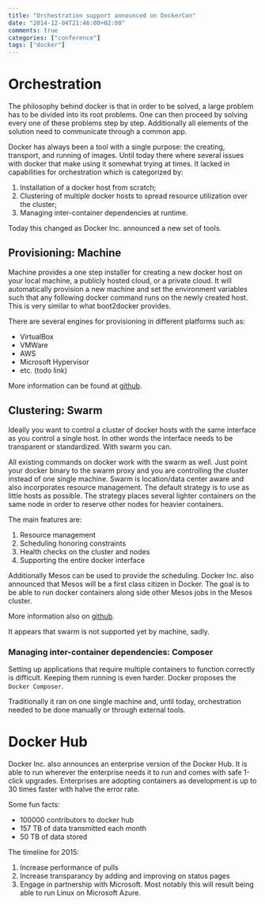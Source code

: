 ```yaml
---
title: "Orchestration support announced on DockerCon"
date: "2014-12-04T21:46:00+02:00" 
comments: true
categories: ["conference"]
tags: ["docker"]
---
```

# Orchestration

The philosophy behind docker is that in order to be solved, a large problem has to be divided into its root problems. One can then proceed by solving every one of these problems step by step. Additionally all elements of the solution need to communicate through a common app.

Docker has always been a tool with a single purpose: the creating, transport, and running of images. Until today there where several issues with docker that make using it somewhat trying at times. It lacked in capabilities for orchestration which is categorized by:

1. Installation of a docker host from scratch;
2. Clustering of multiple docker hosts to spread resource utilization over the cluster;
3. Managing inter-container dependencies at runtime.

Today this changed as Docker Inc. announced a new set of tools.

## Provisioning: Machine

Machine provides a one step installer for creating a new docker host on your local machine, a publicly hosted cloud, or a private cloud. It will automatically provision a new machine and set the environment variables such that any following docker command runs on the newly created host. This is very similar to what boot2docker provides.

There are several engines for provisioning in different platforms such as:

* VirtualBox
* VMWare
* AWS
* Microsoft Hypervisor
* etc. (todo link)

More information can be found at [github](https://github.com/docker/machine).

## Clustering: Swarm

Ideally you want to control a cluster of docker hosts with the same interface as you control a single host. In other words the interface needs to be transparent or standardized. With swarm you can.

All existing commands on docker work with the swarm as well. Just point your docker binary to the swarm proxy and you are controlling the cluster instead of one single machine. Swarm is location/data center aware and also incorporates resource management. The default strategy is to use as little hosts as possible. The strategy places several lighter containers on the same node in order to reserve other nodes for heavier containers.

The main features are:

1. Resource management
2. Scheduling honoring constraints
3. Health checks on the cluster and nodes
4. Supporting the entire docker interface

Additionally Mesos can be used to provide the scheduling. Docker Inc. also announced that Mesos will be a first class citizen in Docker. The goal is to be able to run docker containers along side other Mesos jobs in the Mesos cluster.

More information also on [github](https://github.com/docker/swarm).

It appears that swarm is not supported yet by machine, sadly.

### Managing inter-container dependencies: Composer

Setting up applications that require multiple containers to function correctly is difficult. Keeping them running is even harder. Docker proposes the `Docker Composer`.

Traditionally it ran on one single machine and, until today, orchestration needed to be done manually or through external tools.


# Docker Hub

Docker Inc. also announces an enterprise version of the Docker Hub. It is able to run wherever the enterprise needs it to run and comes with safe 1-click upgrades. Enterprises are adopting containers as development is up to 30 times faster with halve the error rate.

Some fun facts:

* 100000 contributors to docker hub
* 157 TB of data transmitted each month
* 50 TB of data stored

The timeline for 2015:

1. Increase performance of pulls
2. Increase transparancy by adding and improving on status pages
3. Engage in partnership with Microsoft. Most notably this will result being able to run Linux on Microsoft Azure.

